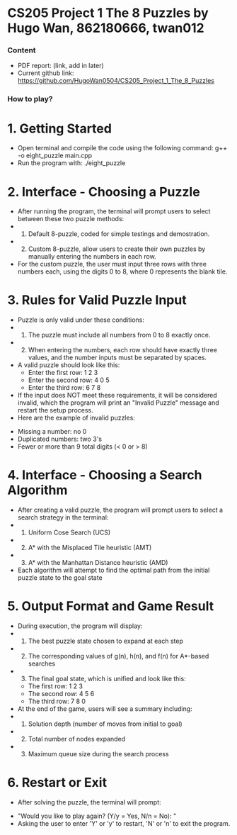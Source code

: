 # CS205 Project 1 The 8 Puzzles by Hugo Wan, 862180666, twan012

### Content
* PDF report: (link, add in later)
* Current github link: https://github.com/HugoWan0504/CS205_Project_1_The_8_Puzzles

### How to play?

# 1. Getting Started
* Open terminal and compile the code using the following command: g++ -o eight_puzzle main.cpp
* Run the program with: ./eight_puzzle

# 2. Interface - Choosing a Puzzle
* After running the program, the terminal will prompt users to select between these two puzzle methods:
* 1. Default 8-puzzle, coded for simple testings and demostration.
* 2. Custom 8-puzzle, allow users to create their own puzzles by manually entering the numbers in each row. 
* For the custom puzzle, the user must input three rows with three numbers each, using the digits 0 to 8, where 0 represents the blank tile.

# 3. Rules for Valid Puzzle Input
* Puzzle is only valid under these conditions:
* 1. The puzzle must include all numbers from 0 to 8 exactly once.
* 2. When entering the numbers, each row should have exactly three values, and the number inputs must be separated by spaces.
* A valid puzzle should look like this:
  - Enter the first row: 1 2 3
  - Enter the second row: 4 0 5
  - Enter the third row: 6 7 8
* If the input does NOT meet these requirements, it will be considered invalid, which the program will print an "Invalid Puzzle" message and restart the setup process.
* Here are the example of invalid puzzles:
 - Missing a number: no 0
 - Duplicated numbers: two 3's
 - Fewer or more than 9 total digits (< 0 or > 8)

# 4. Interface - Choosing a Search Algorithm
* After creating a valid puzzle, the program will prompt users to select a search strategy in the terminal:
* 1. Uniform Cose Search (UCS)
* 2. A* with the Misplaced Tile heuristic (AMT)
* 3. A* with the Manhattan Distance heuristic (AMD)
* Each algorithm will attempt to find the optimal path from the initial puzzle state to the goal state


# 5. Output Format and Game Result
* During execution, the program will display:
* 1. The best puzzle state chosen to expand at each step
* 2. The corresponding values of g(n), h(n), and f(n) for A*-based searches
* 3. The final goal state, which is unified and look like this:
  - The first row: 1 2 3
  - The second row: 4 5 6
  - The third row: 7 8 0
* At the end of the game, users will see a summary including:
* 1. Solution depth (number of moves from initial to goal)
* 2. Total number of nodes expanded
* 3. Maximum queue size during the search process

# 6. Restart or Exit
* After solving the puzzle, the terminal will prompt:
 - "Would you like to play again? (Y/y = Yes, N/n = No): "
 - Asking the user to enter 'Y' or 'y' to restart, 'N' or 'n' to exit the program.